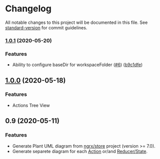 # Changelog

All notable changes to this project will be documented in this file. See [standard-version](https://github.com/conventional-changelog/standard-version) for commit guidelines.

### [1.0.1](https://github.com/immament/vscode-ngrx-uml/compare/v1.0.0...v1.0.1) (2020-05-20)


### Features

* Ability to configure baseDir for workspaceFolder ([#6](https://github.com/immament/vscode-ngrx-uml/issues/6)) ([b9c1dfe](https://github.com/immament/vscode-ngrx-uml/commit/b9c1dfee72c7ca10c7caeb9a579d5d3c2dc5c85e))

## [1.0.0](https://github.com/immament/vscode-ngrx-uml/compare/v0.9.1...v1.0.0) (2020-05-18)

### Features

* Actions Tree View

## 0.9 (2020-05-11)

### Features

* Generate Plant UML diagram from [ngrx/store](https://ngrx.io) project (version >= 7.0).
* Generate separete diagram for each [Action](https://ngrx.io/guide/store/actions) or/and [Reducer/State](https://ngrx.io/guide/store/reducers).